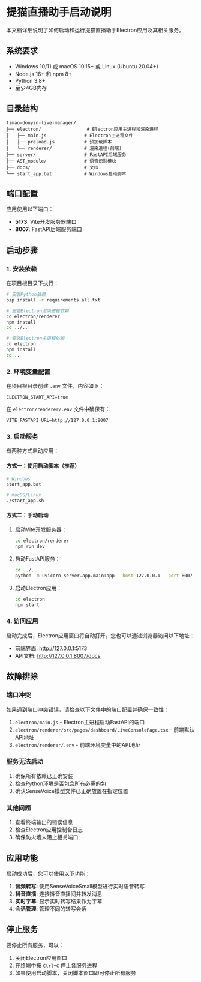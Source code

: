 # 提猫直播助手启动说明

本文档详细说明了如何启动和运行提猫直播助手Electron应用及其相关服务。

## 系统要求

- Windows 10/11 或 macOS 10.15+ 或 Linux (Ubuntu 20.04+)
- Node.js 16+ 和 npm 8+
- Python 3.8+
- 至少4GB内存

## 目录结构

```
timao-douyin-live-manager/
├── electron/                 # Electron应用主进程和渲染进程
│   ├── main.js              # Electron主进程文件
│   ├── preload.js           # 预加载脚本
│   └── renderer/            # 渲染进程(前端)
├── server/                  # FastAPI后端服务
├── AST_module/              # 语音识别模块
├── docs/                    # 文档
└── start_app.bat            # Windows启动脚本
```

## 端口配置

应用使用以下端口：

- **5173**: Vite开发服务器端口
- **8007**: FastAPI后端服务端口

## 启动步骤

### 1. 安装依赖

在项目根目录下执行：

```bash
# 安装Python依赖
pip install -r requirements.all.txt

# 安装Electron渲染进程依赖
cd electron/renderer
npm install
cd ../..

# 安装Electron主进程依赖
cd electron
npm install
cd ..
```

### 2. 环境变量配置

在项目根目录创建 `.env` 文件，内容如下：

```env
ELECTRON_START_API=true
```

在 `electron/renderer/.env` 文件中确保有：

```env
VITE_FASTAPI_URL=http://127.0.0.1:8007
```

### 3. 启动服务

有两种方式启动应用：

#### 方式一：使用启动脚本（推荐）

```bash
# Windows
start_app.bat

# macOS/Linux
./start_app.sh
```

#### 方式二：手动启动

1. 启动Vite开发服务器：
   ```bash
   cd electron/renderer
   npm run dev
   ```

2. 启动FastAPI服务：
   ```bash
   cd ../..
   python -m uvicorn server.app.main:app --host 127.0.0.1 --port 8007
   ```

3. 启动Electron应用：
   ```bash
   cd electron
   npm start
   ```

### 4. 访问应用

启动完成后，Electron应用窗口将自动打开。您也可以通过浏览器访问以下地址：

- 前端界面: http://127.0.0.1:5173
- API文档: http://127.0.0.1:8007/docs

## 故障排除

### 端口冲突

如果遇到端口冲突错误，请检查以下文件中的端口配置并确保一致性：

1. `electron/main.js` - Electron主进程启动FastAPI的端口
2. `electron/renderer/src/pages/dashboard/LiveConsolePage.tsx` - 前端默认API地址
3. `electron/renderer/.env` - 前端环境变量中的API地址

### 服务无法启动

1. 确保所有依赖已正确安装
2. 检查Python环境是否包含所有必需的包
3. 确认SenseVoice模型文件已正确放置在指定位置

### 其他问题

1. 查看终端输出的错误信息
2. 检查Electron应用控制台日志
3. 确保防火墙未阻止相关端口

## 应用功能

启动成功后，您可以使用以下功能：

1. **音频转写**: 使用SenseVoiceSmall模型进行实时语音转写
2. **抖音直播**: 连接抖音直播间并转发消息
3. **实时字幕**: 显示实时转写结果作为字幕
4. **会话管理**: 管理不同的转写会话

## 停止服务

要停止所有服务，可以：

1. 关闭Electron应用窗口
2. 在终端中按 `Ctrl+C` 停止各服务进程
3. 如果使用启动脚本，关闭脚本窗口即可停止所有服务
